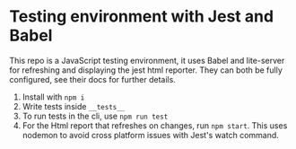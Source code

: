 # Testing environment with Jest and Babel

This repo is a JavaScript testing environment, it uses Babel and lite-server for refreshing and displaying the jest html reporter. They can both be fully configured, see their docs for further details.

1. Install with `npm i`
2. Write tests inside `__tests__`
3. To run tests in the cli, use `npm run test`
4. For the Html report that refreshes on changes, run `npm start`. This uses nodemon to avoid cross platform issues with Jest's watch command.
